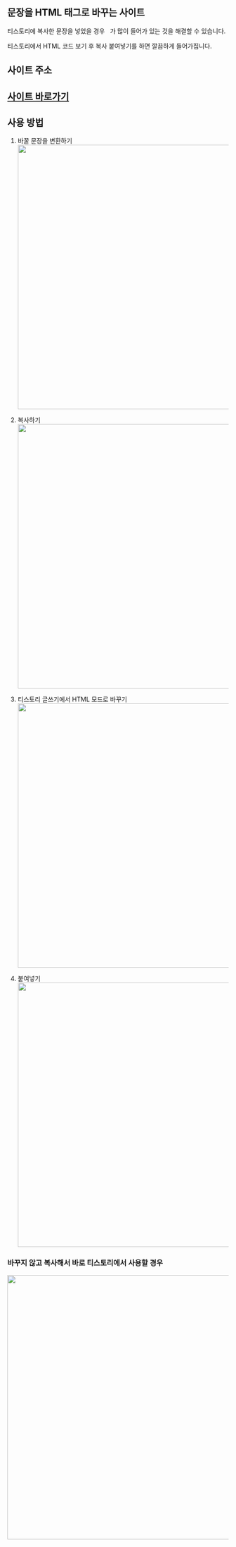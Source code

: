 ## 문장을 HTML 태그로 바꾸는 사이트

티스토리에 복사한 문장을 넣었을 경우 &nbsp; 가 많이 들어가 있는 것을 해결할 수 있습니다.

티스토리에서 HTML 코드 보기 후 복사 붙여넣기를 하면 깔끔하게 들어가집니다.

## 사이트 주소

## <a href="https://gilpop8663.github.io/convert-word-html-tag/">사이트 바로가기</a>

## 사용 방법

1. 바꿀 문장을 변환하기 <img src="https://user-images.githubusercontent.com/80146176/229478382-b872abb1-d608-4474-880f-721cb378bd5a.png" width="600">

2. 복사하기 <img src="https://user-images.githubusercontent.com/80146176/229478641-c11981e6-ba40-42fe-a6d3-8904368785eb.png" width="600">

3. 티스토리 글쓰기에서 HTML 모드로 바꾸기 <img src="https://user-images.githubusercontent.com/80146176/229478114-960a0cc0-3dd7-432d-93d4-f927507059bb.png" width="600">

4. 붙여넣기 <img src="https://user-images.githubusercontent.com/80146176/229478921-8aaa251f-67a6-4118-889b-4799a34ce404.png" width="600">

### 바꾸지 않고 복사해서 바로 티스토리에서 사용할 경우

<img src="https://user-images.githubusercontent.com/80146176/229479557-2e407617-cb1c-4a05-9e93-57c2ec6ac4b6.png" width="600">
